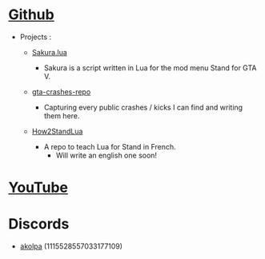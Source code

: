 # [Github](https://github.com/ScriptHost)
   - Projects :
      - [Sakura.lua](https://github.com/ScriptHost/sakura-stand)
        - Sakura is a script written in Lua for the mod menu Stand for GTA V.

      - [gta-crashes-repo](https://github.com/ScriptHost/gta-crashes-repo)
        - Capturing every public crashes / kicks I can find and writing them here.

      - [How2StandLua](https://github.com/ScriptHost/How2StandLua)
        - A repo to teach Lua for Stand in French.
          - Will write an english one soon!

# [YouTube](https://www.youtube.com/@akolpa)

# Discords
- [akolpa](https://discord.com/users/1115528557033177109) (1115528557033177109)
